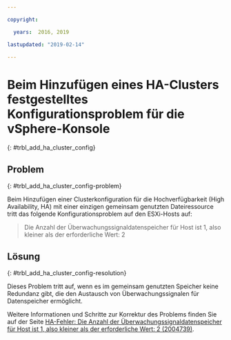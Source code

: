 ```yaml
---

copyright:

  years:  2016, 2019

lastupdated: "2019-02-14"

---
```


# Beim Hinzufügen eines HA-Clusters festgestelltes Konfigurationsproblem für die vSphere-Konsole
{: #trbl_add_ha_cluster_config}

## Problem
{: #trbl_add_ha_cluster_config-problem}

Beim Hinzufügen einer Clusterkonfiguration für die Hochverfügbarkeit (High Availability, HA) mit einer einzigen gemeinsam genutzten Dateiressource tritt das folgende Konfigurationsproblem auf den ESXi-Hosts auf:

> Die Anzahl der Überwachungssignaldatenspeicher für Host ist 1, also kleiner als der erforderliche Wert: 2

## Lösung
{: #trbl_add_ha_cluster_config-resolution}

Dieses Problem tritt auf, wenn es im gemeinsam genutzten Speicher keine Redundanz gibt, die den Austausch von Überwachungssignalen für Datenspeicher ermöglicht.

Weitere Informationen und Schritte zur Korrektur des Problems finden Sie auf der Seite [HA-Fehler: Die Anzahl der Überwachungssignaldatenspeicher für Host ist 1, also kleiner als der erforderliche Wert: 2 (2004739)](https://kb.vmware.com/selfservice/microsites/search.do?language=en_US&cmd=displayKC&externalId=2004739).
